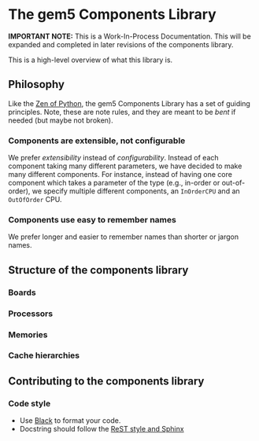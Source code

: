 # The gem5 Components Library

**IMPORTANT NOTE:** This is a Work-In-Process Documentation. This will be expanded and completed in later revisions of the components library.

This is a high-level overview of what this library is.

## Philosophy

Like the [Zen of Python](https://www.python.org/dev/peps/pep-0020/), the gem5 Components Library has a set of guiding principles.
Note, these are note rules, and they are meant to be *bent* if needed (but maybe not broken).

### Components are extensible, not configurable

We prefer *extensibility* instead of *configurability*.
Instead of each component taking many different parameters, we have decided to make many different components.
For instance, instead of having one core component which takes a parameter of the type (e.g., in-order or out-of-order), we specify multiple different components, an `InOrderCPU` and an `OutOfOrder` CPU.

### Components use easy to remember names

We prefer longer and easier to remember names than shorter or jargon names.

## Structure of the components library

### Boards

### Processors

### Memories

### Cache hierarchies

## Contributing to the components library

### Code style

- Use [Black](https://black.readthedocs.io/en/stable/) to format your code.
- Docstring should follow the [ReST style and Sphinx](https://www.sphinx-doc.org/)
